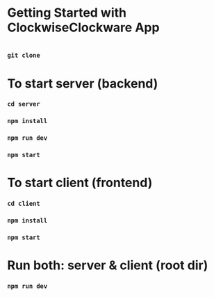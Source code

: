 # Getting Started with ClockwiseClockware App
#
### `git clone`
##

# To start server (backend)

### `cd server`
### `npm install`
### `npm run dev`
### `npm start`

# To start client (frontend)
### `cd client`
### `npm install`
### `npm start`

# Run both: server & client (root dir)
### `npm run dev`
